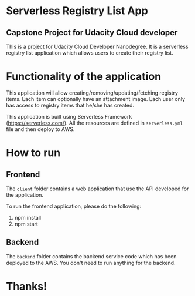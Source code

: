 # Serverless Registry List App
## Capstone Project for Udacity Cloud developer

This is a project for Udacity Cloud Developer Nanodegree. It is a serverless  registry list application which allows users to create their registry list.

# Functionality of the application

This application will allow creating/removing/updating/fetching registry items. Each item can optionally have an attachment image. Each user only has access to registry items that he/she has created.

This application is built using Serverless Framework (https://serverless.com/). All the resources are defined in `serverless.yml` file and then deploy to AWS.

# How to run
## Frontend

The `client` folder contains a web application that use the API developed for the application.

To run the frontend application, please do the following:
1. npm install
2. npm start

## Backend

The `backend` folder contains the backend service code which has been deployed to the AWS.
You don't need to run anything for the backend. 

# Thanks!
